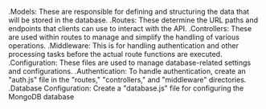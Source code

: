 .Models: These are responsible for defining and structuring the data that will be stored in the database.
.Routes: These determine the URL paths and endpoints that clients can use to interact with the API.
.Controllers: These are used within routes to manage and simplify the handling of various operations.
.Middleware: This is for handling authentication and other processing tasks before the actual route functions are executed.
.Configuration: These files are used to manage database-related settings and configurations.
.Authentication: To handle authentication, create an "auth.js" file in the "routes," "controllers," and "middleware" directories.
.Database Configuration: Create a "database.js" file for configuring the MongoDB database
